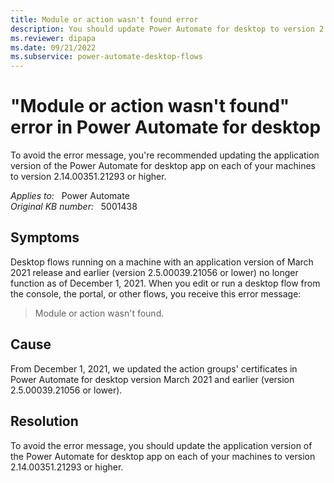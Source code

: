 ```yaml
---
title: Module or action wasn't found error
description: You should update Power Automate for desktop to version 2.14.00351.21293 or higher to avoid the Module or action wasn't found error.
ms.reviewer: dipapa
ms.date: 09/21/2022
ms.subservice: power-automate-desktop-flows
---
```

# "Module or action wasn't found" error in Power Automate for desktop

To avoid the error message, you're recommended updating the application version of the Power Automate for desktop app on each of your machines to version 2.14.00351.21293 or higher.

_Applies to:_ &nbsp; Power Automate  
_Original KB number:_ &nbsp; 5001438

## Symptoms

Desktop flows running on a machine with an application version of March 2021 release and earlier (version 2.5.00039.21056 or lower) no longer function as of December 1, 2021. When you edit or run a desktop flow from the console, the portal, or other flows, you receive this error message:

> Module or action wasn't found.

## Cause

From December 1, 2021, we updated the action groups' certificates in Power Automate for desktop version March 2021 and earlier (version 2.5.00039.21056 or lower).

## Resolution

To avoid the error message, you should update the application version of the Power Automate for desktop app on each of your machines to version 2.14.00351.21293 or higher.
